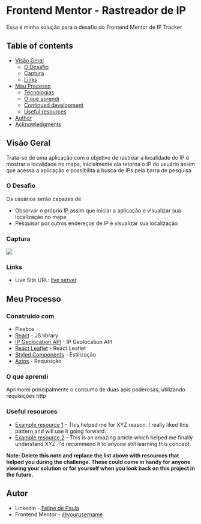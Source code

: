 # Frontend Mentor - Rastreador de IP

Essa é minha solução para o desafio do Frontend Mentor de IP Tracker

## Table of contents

- [Visão Geral](#visão-geral)
  - [O Desafio](#o-desafio)
  - [Captura](#screenshot)
  - [Links](#links)
- [Meu Processo](#my-process)
  - [Tecnologias](#built-with)
  - [O que aprendi](#what-i-learned)
  - [Continued development](#continued-development)
  - [Useful resources](#useful-resources)
- [Author](#author)
- [Acknowledgments](#acknowledgments)


## Visão Geral
Trata-se de uma aplicação com o objetivo de rastrear a localidade do IP e mostrar a localidade no mapa, inicialmente ela retorna o IP do usuário assim que acessa a aplicação e possibilita a busca de IPs pela barra de pesquisa

### O Desafio

Os usuários serão capazes de

- Observar o próprio IP assim que iniciar a aplicação e visualizar sua localização no mapa
- Pesquisar por outros endereços de IP e visualizar sua localização

### Captura

![](./screenshot.jpg)




### Links
- Live Site URL: [live server](https://ip-tracker-felipe-em.netlify.app/)

## Meu Processo

### Construído com

- Flexbox
- [React](https://reactjs.org/) - JS library
- [IP Geolocation API](https://geo.ipify.org/) - IP Geolocation API
- [React Leaflet](https://react-leaflet.js.org/) - React Leaflet
- [Styled Components](https://styled-components.com/) - Estilização
- [Axios](https://axios-http.com/ptbr/docs/intro) - Requisição

### O que aprendi

Aprimorei principalmente o consumo de duas apis poderosas, utilizando requisições http

### Useful resources

- [Example resource 1](https://www.example.com) - This helped me for XYZ reason. I really liked this pattern and will use it going forward.
- [Example resource 2](https://www.example.com) - This is an amazing article which helped me finally understand XYZ. I'd recommend it to anyone still learning this concept.

**Note: Delete this note and replace the list above with resources that helped you during the challenge. These could come in handy for anyone viewing your solution or for yourself when you look back on this project in the future.**

## Autor

- Linkedin - [Felipe de Paula]([https://www.your-site.com](https://www.linkedin.com/in/felipe-c-de-paula))
- Frontend Mentor - [@yourusername](https://www.frontendmentor.io/profile/yourusername)
